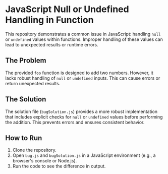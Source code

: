 # JavaScript Null or Undefined Handling in Function

This repository demonstrates a common issue in JavaScript: handling `null` or `undefined` values within functions.  Improper handling of these values can lead to unexpected results or runtime errors.

## The Problem

The provided `foo` function is designed to add two numbers. However, it lacks robust handling of `null` or `undefined` inputs. This can cause errors or return unexpected results.

## The Solution

The solution file (`bugSolution.js`) provides a more robust implementation that includes explicit checks for `null` or `undefined` values before performing the addition. This prevents errors and ensures consistent behavior.

## How to Run

1. Clone the repository.
2. Open `bug.js` and `bugSolution.js` in a JavaScript environment (e.g., a browser's console or Node.js).
3. Run the code to see the difference in output. 